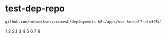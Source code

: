 # test-dep-repo

```bash
github.com/networkservicemesh/deployments-k8s/apps/nsc-kernel?ref=395c74470042f338220ff092cb8b3db8d22c3ab7
```

1
2
2.1
3
4
5
6
7
8
